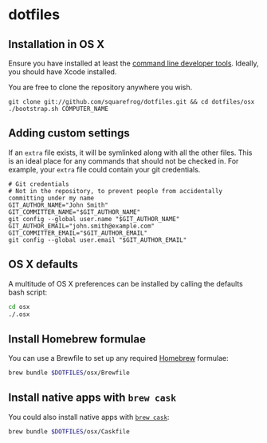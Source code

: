 # dotfiles

## Installation in OS X

Ensure you have installed at least the [command line developer tools](https://developer.apple.com/downloads/index.action). Ideally, you should have Xcode installed.

You are free to clone the repository anywhere you wish.

```
git clone git://github.com/squarefrog/dotfiles.git && cd dotfiles/osx
./bootstrap.sh COMPUTER_NAME
```

## Adding custom settings

If an `extra` file exists, it will be symlinked along with all the other files. This is an ideal place for any commands that should not be checked in. For example, your `extra` file could contain your git credentials.

```
# Git credentials
# Not in the repository, to prevent people from accidentally committing under my name
GIT_AUTHOR_NAME="John Smith"
GIT_COMMITTER_NAME="$GIT_AUTHOR_NAME"
git config --global user.name "$GIT_AUTHOR_NAME"
GIT_AUTHOR_EMAIL="john.smith@example.com"
GIT_COMMITTER_EMAIL="$GIT_AUTHOR_EMAIL"
git config --global user.email "$GIT_AUTHOR_EMAIL"
```

## OS X defaults

A multitude of OS X preferences can be installed by calling the defaults bash script:

```sh
cd osx
./.osx
```

## Install Homebrew formulae

You can use a Brewfile to set up any required [Homebrew](http://brew.sh/) formulae:

```sh
brew bundle $DOTFILES/osx/Brewfile
```

## Install native apps with `brew cask`

You could also install native apps with [`brew cask`](https://github.com/caskroom/homebrew-cask):

```sh
brew bundle $DOTFILES/osx/Caskfile
```

